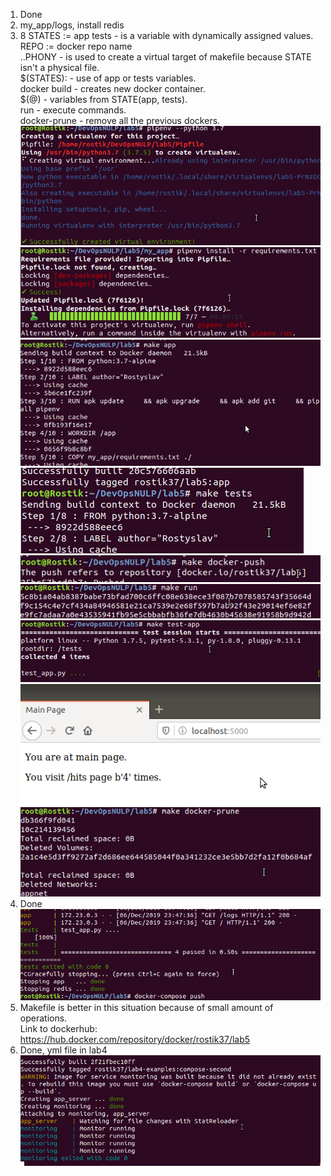 1. Done</br>
2. my_app/logs, install redis</br>
3. 8 STATES := app tests - is a variable with dynamically assigned values.</br>
 REPO := docker repo name</br>
..PHONY - is used to create a virtual target of makefile because STATE isn't a physical file.</br>
 $(STATES): - use of app or tests variables.</br>
 docker build - creates new docker container.</br>
 $(@) - variables from STATE(app, tests).</br>
 run - execute commands.</br>
 docker-prune - remove all the previous dockers.</br>
![1](./img/1.png)</br>
![2](./img/2.png)</br>
![3](./img/3.png)</br>
![4](./img/4.png)</br>
![5](./img/5.png)</br>
![6](./img/6.png)</br>
![7](./img/7.png)</br>
![8](./img/8.png)</br>
![9](./img/9.png)</br>
4. Done</br>
![10](./img/10.png)</br>
5. Makefile is better in this situation because of small amount of operations.</br>
Link to dockerhub: https://hub.docker.com/repository/docker/rostik37/lab5 </br>
6. Done, yml file in lab4</br>
![11](./img/11.png)
